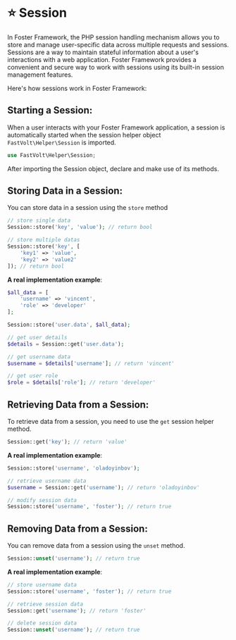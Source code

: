 # ⭐ Session

In Foster Framework, the PHP session handling mechanism allows you to store and manage user-specific data across multiple requests and sessions. Sessions are a way to maintain stateful information about a user's interactions with a web application. Foster Framework provides a convenient and secure way to work with sessions using its built-in session management features.

Here's how sessions work in Foster Framework:

## Starting a Session:

When a user interacts with your Foster Framework application, a session is automatically started when the session helper object `FastVolt\Helper\Session` is imported.

```php
use FastVolt\Helper\Session;
```

After importing the Session object, declare and make use of its methods.

## Storing Data in a Session:

You can store data in a session using the `store` method

```php
// store single data
Session::store('key', 'value'); // return bool

// store multiple datas
Session::store('key', [
    'key1' => 'value',
    'key2' => 'value2'
]); // return bool
```

**A real implementation example**:

```php
$all_data = [
    'username' => 'vincent',
    'role' => 'developer'
];

Session::store('user.data', $all_data);

// get user details
$details = Session::get('user.data');

// get username data
$username = $details['username']; // return 'vincent'

// get user role
$role = $details['role']; // return 'developer'
```

## Retrieving Data from a Session:

To retrieve data from a session, you need to use the `get` session helper method.

```php
Session::get('key'); // return 'value'
```

**A real implementation example**:

```php
Session::store('username', 'oladoyinbov');

// retrieve username data
$username = Session::get('username'); // return 'oladoyinbov'
```

```php
// modify session data
Session::store('username', 'foster'); // return true
```

## Removing Data from a Session:

You can remove data from a session using the `unset` method.

```php
Session::unset('username'); // return true
```

**A real implementation example**:

```php
// store username data
Session::store('username', 'foster'); // return true

// retrieve session data
Session::get('username'); // return 'foster'

// delete session data
Session::unset('username'); // return true
```
